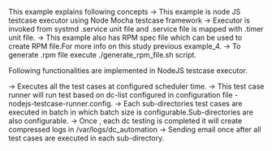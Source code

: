 This example explains following concepts 
-> This example is node JS testcase executor using Node Mocha testcase framework
-> Executor is invoked from systmd .service unit file and .service file is mapped with .timer unit file.
-> This example also has RPM spec file which can be used to create RPM file.For more info on this study previous example_4.
-> To generate .rpm file execute ./generate_rpm_file.sh script.

Following functionalities are implemented in NodeJS testcase executor.

-> Executes all the test cases at configured scheduler time.
-> This test case runner will run test based on dc-list configured in configuration file - nodejs-testcase-runner.config.
-> Each sub-directories test cases are executed in batch in which batch size is configurable.Sub-directories are also configurable.
-> Once , each dc testing is completed it will create compressed logs in /var/logs/dc_automation
-> Sending email once after all test cases are executed in each sub-directory.
 
